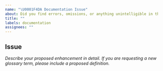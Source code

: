 ```yaml
---
name: "\U0001F4DA Documentation Issue"
about: Did you find errors, omissions, or anything unintelligible in the documentation?
title: ""
labels: documentation
assignees: ""
---
```


## Issue

_Describe your proposed enhancement in detail. If you are requesting a new glossary term, please include a proposed definition._
